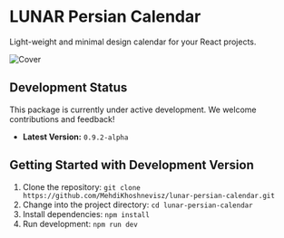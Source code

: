 # LUNAR Persian Calendar

Light-weight and minimal design calendar for your React projects.

<img src="https://i.ibb.co/nm7J6kv/Cover.jpg" alt="Cover" />

## Development Status

This package is currently under active development. We welcome contributions and feedback!

- **Latest Version:** `0.9.2-alpha`

## Getting Started with Development Version

1. Clone the repository: `git clone https://github.com/MehdiKhoshnevisz/lunar-persian-calendar.git`
2. Change into the project directory: `cd lunar-persian-calendar`
3. Install dependencies: `npm install`
4. Run development: `npm run dev`

